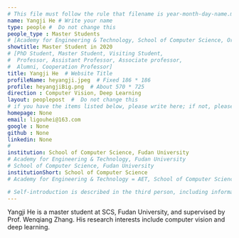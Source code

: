 ```yaml
---
# This file must follow the rule that filename is year-month-day-name.md .
name: Yangji He # Write your name
type: people #  Do not change this
people_type : Master Students
# [Academy for Engineering & Technology, School of Computer Science, Organizer]
showtitle: Master Student in 2020
# [PhD Student, Master Student, Visiting Student,
#  Professor, Assistant Professor, Associate professor,
#  Alumni, Cooperation Professor]
title: Yangji He  # Website Title
profileName: heyangji.jpeg  # Fixed 186 * 186
profile: heyangjiBig.png  # About 570 * 725
direction : Computer Vision, Deep Learning
layout: peoplepost  #  Do not change this
# if you have the items listed below, please write here; if not, please write None.
homepage: None
email: ligouhei@163.com
google : None
github : None
linkedin: None
# 
institution: School of Computer Science, Fudan University
# Academy for Engineering & Technology, Fudan University
# School of Computer Science, Fudan University
institutionShort: School of Computer Science
# Academy for Engineering & Technology = AET, School of Computer Science = SCS

# Self-introduction is described in the third person, including information such as educational experience
---
```


Yangji He is a master student at SCS, Fudan University, and supervised by Prof. Wenqiang Zhang. His research interests include computer vision and deep learning.
